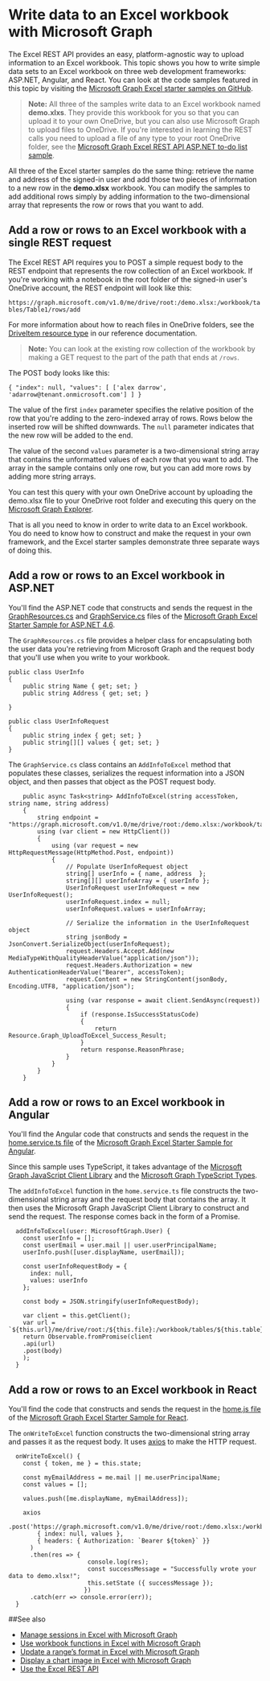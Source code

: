# Write data to an Excel workbook with Microsoft Graph

The Excel REST API provides an easy, platform-agnostic way to upload information to an Excel workbook. This topic shows you how to write simple data sets to an Excel workbook on three web development frameworks: ASP.NET, Angular, and React. You can look at the code samples featured in this topic by visiting the [Microsoft Graph Excel starter samples on GitHub](https://github.com/microsoftgraph?utf8=%E2%9C%93&q=excelstarter).

> **Note:** All three of the samples write data to an Excel workbook named **demo.xlxs**. They provide this workbook for you so that you can upload it to your own OneDrive, but you can also use Microsoft Graph to upload files to OneDrive. If you're interested in learning the REST calls you need to upload a file of any type to your root OneDrive folder, see the [Microsoft Graph Excel REST API ASP.NET to-do list sample](https://github.com/microsoftgraph/aspnet-todo-rest-sample).

All three of the Excel starter samples do the same thing: retrieve the name and address of the signed-in user and add those two pieces of information to a new row in the **demo.xlsx** workbook. You can modify the samples to add additional rows simply by adding information to the two-dimensional array that represents the row or rows that you want to add.

## Add a row or rows to an Excel workbook with a single REST request

The Excel REST API requires you to POST a simple request body to the REST endpoint that represents the row collection of an Excel workbook. If you're working with a notebook in the root folder of the signed-in user's OneDrive account, the REST endpoint will look like this:

`https://graph.microsoft.com/v1.0/me/drive/root:/demo.xlsx:/workbook/tables/Table1/rows/add`

For more information about how to reach files in OneDrive folders, see the [DriveItem resource type](https://developer.microsoft.com/graph/docs/api-reference/v1.0/resources/driveitem) in our reference documentation.

> **Note:** You can look at the existing row collection of the workbook by making a GET request to the part of the path that ends at `/rows`.

The POST body looks like this:

`{
  "index": null,
  "values": [
    ['alex darrow', 'adarrow@tenant.onmicrosoft.com']
  ]
}`

The value of the first `index` parameter specifies the relative position of the row that you're adding to the zero-indexed array of rows. Rows below the inserted row will be shifted downwards. The `null` parameter indicates that the new row will be added to the end.

The value of the second `values` parameter is a two-dimensional string array that contains the unformatted values of each row that you want to add. The array in the sample contains only one row, but you can add more rows by adding more string arrays.

You can test this query with your own OneDrive account by uploading the demo.xlsx file to your OneDrive root folder and executing this query on the [Microsoft Graph Explorer](https://developer.microsoft.com/graph/graph-explorer).

That is all you need to know in order to write data to an Excel workbook. You do need to know how to construct and make the request in your own framework, and the Excel starter samples demonstrate three separate ways of doing this.

## Add a row or rows to an Excel workbook in ASP.NET

You'll find the ASP.NET code that constructs and sends the request in the [GraphResources.cs](https://github.com/microsoftgraph/aspnet-excelstarter-sample/blob/master/Microsoft%20Graph%20Excel%20REST%20ASPNET/Models/GraphResources.cs) and [GraphService.cs](https://github.com/microsoftgraph/aspnet-excelstarter-sample/blob/master/Microsoft%20Graph%20Excel%20REST%20ASPNET/Models/GraphService.cs) files of the [Microsoft Graph Excel Starter Sample for ASP.NET 4.6](https://github.com/microsoftgraph/aspnet-excelstarter-sample).

The `GraphResources.cs` file provides a helper class for encapsulating both the user data you're retrieving from Microsoft Graph and the request body that you'll use when you write to your workbook.

    public class UserInfo
    {
        public string Name { get; set; }
        public string Address { get; set; }

    }

    public class UserInfoRequest
    {
        public string index { get; set; }
        public string[][] values { get; set; }
    }

The `GraphService.cs` class contains an `AddInfoToExcel` method that populates these classes, serializes the request information into a JSON object, and then passes that object as the POST request body.

        public async Task<string> AddInfoToExcel(string accessToken, string name, string address)
        {
            string endpoint = "https://graph.microsoft.com/v1.0/me/drive/root:/demo.xlsx:/workbook/tables/Table1/rows/add";
            using (var client = new HttpClient())
            {
                using (var request = new HttpRequestMessage(HttpMethod.Post, endpoint))
                {
                    // Populate UserInfoRequest object
                    string[] userInfo = { name, address  };
                    string[][] userInfoArray = { userInfo };
                    UserInfoRequest userInfoRequest = new UserInfoRequest();
                    userInfoRequest.index = null;
                    userInfoRequest.values = userInfoArray;

                    // Serialize the information in the UserInfoRequest object
                    string jsonBody = JsonConvert.SerializeObject(userInfoRequest);
                    request.Headers.Accept.Add(new MediaTypeWithQualityHeaderValue("application/json"));
                    request.Headers.Authorization = new AuthenticationHeaderValue("Bearer", accessToken);
                    request.Content = new StringContent(jsonBody, Encoding.UTF8, "application/json");

                    using (var response = await client.SendAsync(request))
                    {
                        if (response.IsSuccessStatusCode)
                        {
                            return Resource.Graph_UploadToExcel_Success_Result;
                        }
                        return response.ReasonPhrase;
                    }
                }
            }
        }

## Add a row or rows to an Excel workbook in Angular

You'll find the Angular code that constructs and sends the request in the [home.service.ts file](https://github.com/microsoftgraph/angular-excelstarter-sample/blob/master/src/app/home/home.service.ts) of the [Microsoft Graph Excel Starter Sample for Angular](https://github.com/microsoftgraph/angular-excelstarter-sample).

Since this sample uses TypeScript, it takes advantage of the [Microsoft Graph JavaScript Client Library](https://github.com/microsoftgraph/msgraph-sdk-javascript) and the [
Microsoft Graph TypeScript Types](https://github.com/microsoftgraph/msgraph-typescript-typings).

The `addInfoToExcel` function in the `home.service.ts` file constructs the two-dimensional string array and the request body that contains the array. It then uses the Microsoft Graph JavaScript Client Library to construct and send the request. The response comes back in the form of a Promise.

      addInfoToExcel(user: MicrosoftGraph.User) {
        const userInfo = [];
        const userEmail = user.mail || user.userPrincipalName;    
        userInfo.push([user.displayName, userEmail]);

        const userInfoRequestBody = {
          index: null,
          values: userInfo
        };   

        const body = JSON.stringify(userInfoRequestBody);

        var client = this.getClient();
        var url = `${this.url}/me/drive/root:/${this.file}:/workbook/tables/${this.table}/rows/add`
        return Observable.fromPromise(client
        .api(url)
        .post(body)
        );
      }

## Add a row or rows to an Excel workbook in React

You'll find the code that constructs and sends the request in the [home.js file](https://github.com/microsoftgraph/react-excelstarter-sample/blob/master/src/home/home.js) of the [Microsoft Graph Excel Starter Sample for React](https://github.com/microsoftgraph/react-excelstarter-sample).

The `onWriteToExcel` function constructs the two-dimensional string array and passes it as the request body. It uses [axios](https://www.npmjs.com/package/axios) to make the HTTP request.

      onWriteToExcel() {
        const { token, me } = this.state;

        const myEmailAddress = me.mail || me.userPrincipalName;
        const values = [];

        values.push([me.displayName, myEmailAddress]);

        axios
          .post('https://graph.microsoft.com/v1.0/me/drive/root:/demo.xlsx:/workbook/tables/Table1/rows/add',
            { index: null, values },
            { headers: { Authorization: `Bearer ${token}` }}
          )
          .then(res => {
                          console.log(res);
                          const successMessage = "Successfully wrote your data to demo.xlsx!";
                          this.setState ({ successMessage });
                         })
          .catch(err => console.error(err));
      }

##See also

* [Manage sessions in Excel with Microsoft Graph](excel-manage-sessions.md)
* [Use workbook functions in Excel with Microsoft Graph](excel-use-functions.md)
* [Update a range’s format in Excel with Microsoft Graph](excel-update-range-format.md)
* [Display a chart image in Excel with Microsoft Graph](excel-display-chart-image.md)
* [Use the Excel REST API](../api-reference/v1.0/resources/excel.md)    
